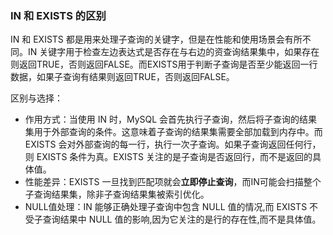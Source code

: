 ### IN 和 EXISTS 的区别
IN 和 EXISTS 都是用来处理子查询的关键字，但是在性能和使用场景会有所不同。IN 关键字用于检查左边表达式是否存在与右边的资查询结果集中，如果存在则返回TRUE，否则返回FALSE。而EXISTS用于判断子查询是否至少能返回一行数据，如果子查询有结果则返回TRUE，否则返回FALSE。

区别与选择：
- 作用方式：当使用 IN 时，MySQL 会首先执行子查询，然后将子查询的结果集用于外部查询的条件。这意味着子查询的结果集需要全部加载到内存中。而 EXISTS 会对外部查询的每一行，执行一次子查询。如果子查询返回任何行，则 EXISTS 条件为真。EXISTS 关注的是子查询是否返回行，而不是返回的具体值。
- 性能差异：EXISTS 一旦找到匹配项就会**立即停止查询**，而IN可能会扫描整个子查询结果集，除非子查询结果集被索引优化。
- NULL值处理：IN 能够正确处理子查询中包含 NULL 值的情况,而 EXISTS 不受子查询结果中 NULL 值的影响,因为它关注的是行的存在性,而不是具体值。
